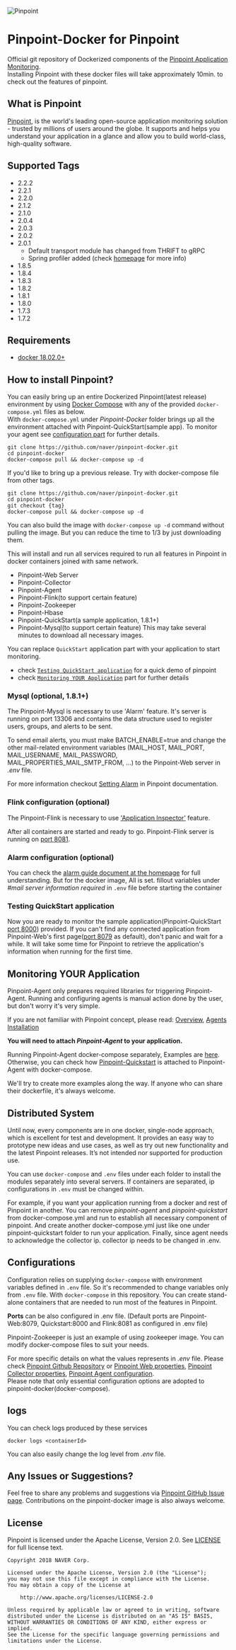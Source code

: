 
![Pinpoint](https://github.com/naver/pinpoint-docker/blob/master/docs/logo.png)

# Pinpoint-Docker for Pinpoint

Official git repository of Dockerized components of the [Pinpoint Application Monitoring](https://github.com/pinpoint-apm/pinpoint).  
Installing Pinpoint with these docker files will take approximately 10min. to check out the features of pinpoint.

## What is Pinpoint

[Pinpoint](https://github.com/pinpoint-apm/pinpoint), is the world's leading open-source application monitoring solution - trusted by millions of users around the globe.
It supports and helps you understand your application in a glance and allow you to build world-class, high-quality software.

## Supported Tags

 - 2.2.2
 - 2.2.1
 - 2.2.0
 - 2.1.2
 - 2.1.0
 - 2.0.4
 - 2.0.3
 - 2.0.2
 - 2.0.1
   - Default transport module has changed from THRIFT to gRPC
   - Spring profiler added (check [homepage](https://pinpoint-apm.github.io/pinpoint/2.0.1/installation.html#profiles) for more info)
 - 1.8.5 
 - 1.8.4
 - 1.8.3
 - 1.8.2
 - 1.8.1
 - 1.8.0
 - 1.7.3
 - 1.7.2

## Requirements

- [docker 18.02.0+](https://docs.docker.com/compose/compose-file/)

## How to install Pinpoint?

You can easily bring up an entire Dockerized Pinpoint(latest release) environment by using [Docker Compose](https://docs.docker.com/compose/) with any of the provided `docker-compose.yml` files  as below.  
With `docker-compose.yml` under *Pinpoint-Docker* folder brings up all the environment attached with Pinpoint-QuickStart(sample app).
To monitor your agent see [configuration part](#configurations) for further details.  

```
git clone https://github.com/naver/pinpoint-docker.git
cd pinpoint-docker
docker-compose pull && docker-compose up -d
```
If you'd like to bring up a previous release. Try with docker-compose file from other tags. 

```
git clone https://github.com/naver/pinpoint-docker.git
cd pinpoint-docker
git checkout {tag}
docker-compose pull && docker-compose up -d
```

You can also build the image with `docker-compose up -d` command without pulling the image. But you can reduce the time to 1/3 by just downloading them.

This will install and run all services required to run all features in Pinpoint in docker containers joined with same network.
 - Pinpoint-Web Server
 - Pinpoint-Collector
 - Pinpoint-Agent
 - Pinpoint-Flink(to support certain feature)
 - Pinpoint-Zookeeper
 - Pinpoint-Hbase
 - Pinpoint-QuickStart(a sample application, 1.8.1+)
 - Pinpoint-Mysql(to support certain feature)
This may take several minutes to download all necessary images.

You can replace `QuickStart` application part with your application to start monitoring.  
 - check [`Testing QuickStart application`](#testing-quickstart-application) for a quick demo of pinpoint
 - check [`Monitoring YOUR Application`](#monitoring-your-application) part for further details

### Mysql (optional, 1.8.1+)

The Pinpoint-Mysql is necessary to use 'Alarm' feature. It's server is running on port 13306 and contains the data structure used to register users, groups, and alerts to be sent.

To send email alerts, you must make BATCH_ENABLE=true and change the other mail-related environment variables (MAIL_HOST, MAIL_PORT, MAIL_USERNAME, MAIL_PASSWORD, MAIL_PROPERTIES_MAIL_SMTP_FROM, ...) to the Pinpoint-Web server in *.env* file.

For more information checkout [Setting Alarm](http://pinpoint-apm.github.io/pinpoint/alarm.html) in Pinpoint documentation.

### Flink configuration (optional)

The Pinpoint-Flink is necessary to use ['Application Inspector'](https://pinpoint-apm.github.io/pinpoint/applicationinspector.html) feature. 

After all containers are started and ready to go. Pinpoint-Flink server is running on [port 8081](http://localhost:8081/). 

### Alarm configuration (optional)

You can check the [alarm guide document at the homepage](https://pinpoint-apm.github.io/pinpoint/alarm.html) for full understanding.
But for the docker image, All is set. fillout variables under *#mail server information required* in `.env` file before starting the container 
 
### Testing QuickStart application
 
Now you are ready to monitor the sample application(Pinpoint-QuickStart [port 8000](http://localhost:8000)) provided.
If you can't find any connected application from Pinpoint-Web's first page([port 8079](http://localhost:8079) as default), don't panic and wait for a while.
It will take some time for Pinpoint to retrieve the application's information when running for the first time.

## Monitoring YOUR Application

Pinpoint-Agent only prepares required libraries for triggering Pinpoint-Agent.
Running and configuring agents is manual action done by the user, but don't worry it's very simple.

If you are not familiar with Pinpoint concept, please read: [Overview](https://pinpoint-apm.github.io/pinpoint/overview.html#architecture),
[Agents Installation](https://pinpoint-apm.github.io/pinpoint/installation.html#5-pinpoint-agent)

**You will need to attach *Pinpoint-Agent* to your application.**

Running Pinpoint-Agent docker-compose separately, Examples are [here](https://github.com/pinpoint-apm/pinpoint-docker/tree/master/pinpoint-agent-attach-example).  
Otherwise, you can check how [Pinpoint-Quickstart](https://github.com/pinpoint-apm/pinpoint-docker/blob/master/docker-compose.yml) is attached to Pinpoint-Agent with docker-compose.

We'll try to create more examples along the way.
If anyone who can share their dockerfile, it's always welcome.

## Distributed System

Until now, every components are in one docker, single-node approach, which is excellent for test and development.
It provides an easy way to prototype new ideas and use cases, as well as try out new functionality and the latest Pinpoint releases.
It’s not intended nor supported for production use.

You can use `docker-compose` and `.env` files under each folder to install the modules separately into several servers.
If containers are separated, ip configurations in `.env` must be changed within. 

For example, if you want your application running from a docker and rest of Pinpoint in another.
You can remove *pinpoint-agent* and *pinpoint-quickstart* from docker-compose.yml and run to establish all necessary component of pinpoint.
And create another docker-compose.yml just like one under pinpoint-quickstart folder to run your application.
Finally, since agent needs to acknowledge the collector ip. collector ip needs to be changed in .env.

## Configurations

Configuration relies on supplying `docker-compose` with environment variables defined in `.env` file. So it's recommended to change variables only from `.env` file.
With `docker-compose` in this repository. You can create stand-alone containers that are needed to run most of the features in Pinpoint.

**Ports** can be also configured in .env file.
(Default ports are Pinpoint-Web:8079, Quickstart:8000 and Flink:8081 as configured in .env file)

Pinpoint-Zookeeper is just an example of using zookeeper image. You can modify docker-compose files to suit your needs.

For more specific details on what the values represents in *.env* file. Please check [Pinpoint Github Repository](https://github.com/pinpoint-apm/pinpoint) or
[Pinpoint Web properties](https://github.com/pinpoint-apm/pinpoint/blob/master/web/src/main/resources/pinpoint-web-root.properties), [Pinpoint Collector properties](httpshttps://github.com/pinpoint-apm/pinpoint/blob/master/collector/src/main/resources/pinpoint-collector-root.properties), [Pinpoint Agent configuration](https://github.com/pinpoint-apm/pinpoint/blob/master/agent/src/main/resources/pinpoint-root.config).  
Please note that only essential configuration options are adopted to pinpoint-docker(docker-compose). 
 
## logs 
 
You can check logs produced by these services
 ```
 docker logs <containerId>
 ```
 
You can also easily change the log level from *.env* file. 
 
## Any Issues or Suggestions?

Feel free to share any problems and suggestions via [Pinpoint GitHub Issue page](https://github.com/pinpoint-apm/pinpoint/issues).
Contributions on the pinpoint-docker image is also always welcome.

## License
Pinpoint is licensed under the Apache License, Version 2.0.
See [LICENSE](https://github.com/pinpoint-apm/pinpoint/blob/master/LICENSE) for full license text.

```
Copyright 2018 NAVER Corp.

Licensed under the Apache License, Version 2.0 (the "License");
you may not use this file except in compliance with the License.
You may obtain a copy of the License at

    http://www.apache.org/licenses/LICENSE-2.0

Unless required by applicable law or agreed to in writing, software
distributed under the License is distributed on an "AS IS" BASIS,
WITHOUT WARRANTIES OR CONDITIONS OF ANY KIND, either express or implied.
See the License for the specific language governing permissions and
limitations under the License.
```

